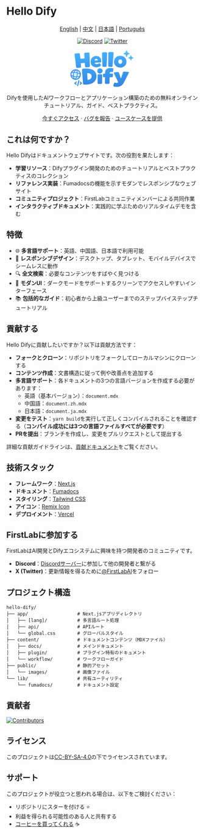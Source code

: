 # Hello Dify

<p align="center">
  <a href="README.md">English</a> |
  <a href="README.zh.md">中文</a> |
  <a href="README.ja.md">日本語</a> |
  <a href="README.pt.md">Português</a>
</p>

<p align="center">
  <a href="https://discord.gg/PwZDHH4mv3"><img src="https://img.shields.io/badge/Discord-コミュニティに参加-7289DA?style=for-the-badge&logo=discord&logoColor=white" alt="Discord"></a>
  <a href="https://twitter.com/FirstLabAI"><img src="https://img.shields.io/badge/Twitter-@FirstLabAIをフォロー-1DA1F2?style=for-the-badge&logo=twitter&logoColor=white" alt="Twitter"></a>
</p>

<p align="center">
  <img src="./public/images/hello-dify.png" alt="Hello Dify Logo" width="180" />
</p>

<p align="center">
  Difyを使用したAIワークフローとアプリケーション構築のための無料オンラインチュートリアル、ガイド、ベストプラクティス。
</p>

<p align="center">
  <a href="https://hellodify.com">今すぐアクセス</a>
  ·
  <a href="https://github.com/stvlynn/hello-dify/issues">バグを報告</a>
  ·
  <a href="https://github.com/stvlynn/hello-dify/issues">ユースケースを提供</a>
</p>

## これは何ですか？

Hello Difyはドキュメントウェブサイトです。次の役割を果たします：

- **学習リソース**：Difyプラグイン開発のためのチュートリアルとベストプラクティスのコレクション
- **リファレンス実装**：Fumadocsの機能を示すモダンでレスポンシブなウェブサイト
- **コミュニティプロジェクト**：FirstLabコミュニティメンバーによる共同作業
- **インタラクティブドキュメント**：実践的に学ぶためのリアルタイムデモを含む

## 特徴

- 🌐 **多言語サポート**：英語、中国語、日本語で利用可能
- 📱 **レスポンシブデザイン**：デスクトップ、タブレット、モバイルデバイスでシームレスに動作
- 🔍 **全文検索**：必要なコンテンツをすばやく見つける
- 🎨 **モダンUI**：ダークモードをサポートするクリーンでアクセスしやすいインターフェース
- 📚 **包括的なガイド**：初心者から上級ユーザーまでのステップバイステップチュートリアル

## 貢献する

Hello Difyに貢献したいですか？以下は貢献方法です：

- **フォークとクローン**：リポジトリをフォークしてローカルマシンにクローンする
- **コンテンツ作成**：文書構造に従って例や改善点を追加する
- **多言語サポート**：各ドキュメントの3つの言語バージョンを作成する必要があります：
  - 英語（基本バージョン）：`document.mdx`
  - 中国語：`document.zh.mdx`
  - 日本語：`document.ja.mdx`
- **変更をテスト**：`yarn build`を実行して正しくコンパイルされることを確認する（**コンパイル成功には3つの言語ファイルすべてが必要です**）
- **PRを提出**：ブランチを作成し、変更をプルリクエストとして提出する

詳細な貢献ガイドラインは、[貢献ドキュメント](content/docs/contributing.mdx)をご覧ください。

## 技術スタック

- **フレームワーク**：[Next.js](https://nextjs.org/)
- **ドキュメント**：[Fumadocs](https://fumadocs.vercel.app/)
- **スタイリング**：[Tailwind CSS](https://tailwindcss.com/)
- **アイコン**：[Remix Icon](https://remixicon.com/)
- **デプロイメント**：[Vercel](https://vercel.com/)

## FirstLabに参加する

FirstLabはAI開発とDifyエコシステムに興味を持つ開発者のコミュニティです。

- **Discord**：[Discordサーバー](https://discord.gg/PwZDHH4mv3)に参加して他の開発者と繋がる
- **X (Twitter)**：更新情報を得るために[@FirstLabAI](https://twitter.com/FirstLabAI)をフォロー

## プロジェクト構造

```
hello-dify/
├── app/                  # Next.jsアプリディレクトリ
│   ├── [lang]/           # 多言語ルート処理
│   ├── api/              # APIルート
│   └── global.css        # グローバルスタイル
├── content/              # ドキュメントコンテンツ（MDXファイル）
│   ├── docs/             # メインドキュメント
│   ├── plugin/           # プラグイン特有のドキュメント
│   └── workflow/         # ワークフローガイド
├── public/               # 静的アセット
│   └── images/           # 画像ファイル
└── lib/                  # 共有ユーティリティ
    └── fumadocs/         # ドキュメント設定
```

## 貢献者

[![Contributors](https://contrib.rocks/image?repo=stvlynn/hello-dify)](https://github.com/stvlynn/hello-dify/graphs/contributors)

## ライセンス

このプロジェクトは[CC-BY-SA-4.0](./LICENSE)の下でライセンスされています。

## サポート

このプロジェクトが役立つと思われる場合は、以下をご検討ください：

- リポジトリにスターを付ける ⭐
- 利益を得られる可能性のある人と共有する
- [コーヒーを買ってくれる](https://www.buymeacoffee.com/stvlynn) ☕ 